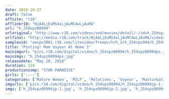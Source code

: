 ```yaml
---
date: 2018-10-27
draft: false
affsite: "r18"
afflinkr18: "NjA4LjEuMS4xLjAuMC4wLjAuMA"
url: "h_254spz00994"
urloriginal: "http://www.r18.com/videos/vod/movies/detail/-/id=h_254spz00994"
urlfinal: "http://media.r18.com/track/NjA4LjEuMS4xLjAuMC4wLjAuMA/videos/vod/movies/detail/-/id=h_254spz00994"
samplevid: "awspv3001.r18.com/litevideo/freepv/h/h_2/h_254spz994/h_254spz994_dmb_w.mp4"
title: "Posting! Mom Voyeur At Home 3"
mainimgurl: "pics.r18.com/digital/video/h_254spz00994/h_254spz00994ps.jpg"
mainimgs: "h_254spz00994ps.jpg"
releasedate: "May 20, 2018"
duration: 119
productioncomp: "STAR PARADISE"
girls: ['----']
categories: ['Mature Woman', 'MILF', 'Relatives', 'Voyeur', 'Masturbation', 'Hi-Def']
imgurls: ['pics.r18.com/digital/video/h_254spz00994/h_254spz00994jp-1.jpg', 'pics.r18.com/digital/video/h_254spz00994/h_254spz00994jp-2.jpg', 'pics.r18.com/digital/video/h_254spz00994/h_254spz00994jp-3.jpg', 'pics.r18.com/digital/video/h_254spz00994/h_254spz00994jp-4.jpg', 'pics.r18.com/digital/video/h_254spz00994/h_254spz00994jp-5.jpg', 'pics.r18.com/digital/video/h_254spz00994/h_254spz00994jp-6.jpg', 'pics.r18.com/digital/video/h_254spz00994/h_254spz00994jp-7.jpg', 'pics.r18.com/digital/video/h_254spz00994/h_254spz00994jp-8.jpg', 'pics.r18.com/digital/video/h_254spz00994/h_254spz00994jp-9.jpg', 'pics.r18.com/digital/video/h_254spz00994/h_254spz00994jp-10.jpg', 'pics.r18.com/digital/video/h_254spz00994/h_254spz00994jp-11.jpg', 'pics.r18.com/digital/video/h_254spz00994/h_254spz00994jp-12.jpg', 'pics.r18.com/digital/video/h_254spz00994/h_254spz00994jp-13.jpg', 'pics.r18.com/digital/video/h_254spz00994/h_254spz00994jp-14.jpg', 'pics.r18.com/digital/video/h_254spz00994/h_254spz00994jp-15.jpg', 'pics.r18.com/digital/video/h_254spz00994/h_254spz00994jp-16.jpg', 'pics.r18.com/digital/video/h_254spz00994/h_254spz00994jp-17.jpg', 'pics.r18.com/digital/video/h_254spz00994/h_254spz00994jp-18.jpg', 'pics.r18.com/digital/video/h_254spz00994/h_254spz00994jp-19.jpg', 'pics.r18.com/digital/video/h_254spz00994/h_254spz00994jp-20.jpg']
imgs: ['h_254spz00994jp-1.jpg', 'h_254spz00994jp-2.jpg', 'h_254spz00994jp-3.jpg', 'h_254spz00994jp-4.jpg', 'h_254spz00994jp-5.jpg', 'h_254spz00994jp-6.jpg', 'h_254spz00994jp-7.jpg', 'h_254spz00994jp-8.jpg', 'h_254spz00994jp-9.jpg', 'h_254spz00994jp-10.jpg', 'h_254spz00994jp-11.jpg', 'h_254spz00994jp-12.jpg', 'h_254spz00994jp-13.jpg', 'h_254spz00994jp-14.jpg', 'h_254spz00994jp-15.jpg', 'h_254spz00994jp-16.jpg', 'h_254spz00994jp-17.jpg', 'h_254spz00994jp-18.jpg', 'h_254spz00994jp-19.jpg', 'h_254spz00994jp-20.jpg']
---
```

